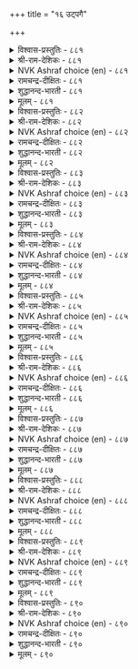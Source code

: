 +++
title = "१६ उट्पगै"

+++


<details><summary>विश्वास-प्रस्तुतिः - ८८१</summary>

निऴल्नीरुम् इन्नाद इन्ना तमर्नीरुम्  
इन्नावाम् इन्ना सॆयिन्।       ८८१
</details>

<details><summary>श्री-राम-देशिकः - ८८१</summary>

अधिकारः ८९. आन्तरवैरम्  
रोगप्रदे यदि जलच्छाये त्याज्ये यथा जनैः ।  
ज्ञातयो दुःखदास्तद्वत् त्यज्या ह्यान्तरवैरिणः ॥ ८८१॥
</details>

<details><summary>NVK Ashraf choice (en) - ८८१</summary>

०८८१
Even shade and water unwholesome can harm
Likewise one’s kinsmen if they hurt. * ((P.S. Sundaram))
(P.S. Sundaram)
</details>

<details><summary>रामचन्द्र-दीक्षितः - ८८१</summary>

881 niḻaṉīrum iṉṉāta iṉṉā tamarnīrum  
iṉṉāvām iṉṉā ceyiṉ.

881\. Even shade and water, wholesome as they are, become pernicious where not needed; our kith and kin likewise are.  
</details>

<details><summary>शुद्धानन्द-भारती - ८८१</summary>

1\. நிழல்நீரும் இன்னாத இன்னா தமர்நீரும்  
இன்னாவாம் இன்னா செயின்.  
Traitorous kinsmen will make you sad  
As water and shade do harm when bad.        881  
</details>

<details><summary>मूलम् - ८८१</summary>

निऴल्नीरुम् इन्नाद इन्ना तमर्नीरुम्  
इन्नावाम् इन्ना सॆयिन्।       ८८१
</details>

<details><summary>विश्वास-प्रस्तुतिः - ८८२</summary>

वाळ्बोल पगैवरै अञ्जऱ्क अञ्जुग  
केळ्बोल् पगैवर् तॊडर्बु।       ८८२
</details>

<details><summary>श्री-राम-देशिकः - ८८२</summary>

असितुल्यान् व्यक्तशत्रून् दृष्ट्वा भीतिः कुतो वृथा ।  
बन्धुवेषान् गूढशत्रून् दृष्ट्वा मेतव्य मेव हि ॥ ८८२॥
</details>

<details><summary>NVK Ashraf choice (en) - ८८२</summary>

०८८२
No need to fear an enemy wielding a sword.
Beware of enemies posing as friends. *
(K. Krishnaswamy & Vijaya Ramkumar)
</details>

<details><summary>रामचन्द्र-दीक्षितः - ८८२</summary>

882 vāḷpōl pakaivarai añcaṟka añcuka  
kēḷpōl pakaivar toṭarpu.

882\. Be not afraid of open enemies with drawn swords; but beware of false friends.  
</details>

<details><summary>शुद्धानन्द-भारती - ८८२</summary>

2\. வாள்போல் பகைவரை அஞ்சற்க அஞ்சுக  
கேள்போல் பகைவர் தொடர்பு.  
You need not sword-like kinsmen fear  
Fear foes who feign as kinsmen dear.        882  
</details>

<details><summary>मूलम् - ८८२</summary>

वाळ्बोल पगैवरै अञ्जऱ्क अञ्जुग  
केळ्बोल् पगैवर् तॊडर्बु।       ८८२
</details>

<details><summary>विश्वास-प्रस्तुतिः - ८८३</summary>

उट्पगै अञ्जित्तऱ्काक्क उलैविडत्तु  
मट्पगैयिन् माणत् तॆऱुम्।      ८८३
</details>

<details><summary>श्री-राम-देशिकः - ८८३</summary>

गूढशत्रुभयादात्मरक्षणं युज्यते सदा ।  
अन्यथा नाशमाप्नोति सूचीच्छिन्नघटो यथा ॥ ८८३॥
</details>

<details><summary>NVK Ashraf choice (en) - ८८३</summary>

०८८३
Guard against the foe within, lest he strike you
In times of peril like the potter's knife. *
(K. Kannan), (P.S. Sundaram)
</details>

<details><summary>रामचन्द्र-दीक्षितः - ८८३</summary>

883 uṭpakai añcittaṟ kākka ulaiviṭattu  
maṭpakaiyiṉ māṇat teṟum.

883\. Guard yourselves against your enemies from within. In your trying hour they will undermine your strength, like the potter’s knife, cleaving the mind asunder.  
</details>

<details><summary>शुद्धानन्द-भारती - ८८३</summary>

3\. உட்பகை அஞ்சித்தற் காக்க உலைவுஇடத்து  
மட்பகையின் மாணத் தெறும்.  
The secret foe in days evil  
Will cut you, beware, like potters' steel.        883  
</details>

<details><summary>मूलम् - ८८३</summary>

उट्पगै अञ्जित्तऱ्काक्क उलैविडत्तु  
मट्पगैयिन् माणत् तॆऱुम्।      ८८३
</details>

<details><summary>विश्वास-प्रस्तुतिः - ८८४</summary>

मनमाणा उट्पगै तोण्ड्रिन् इनमाणा  
एदम् पलवुम् तरुम्।       ८८४
</details>

<details><summary>श्री-राम-देशिकः - ८८४</summary>

असंस्कृतमनस्केन गूढवैरं भवेद्यदि ।  
बन्धुनाशकरान् दोषान् तदा प्राप्नोत्ययं जनः ॥ ८८४॥
</details>

<details><summary>NVK Ashraf choice (en) - ८८४</summary>

०८८४
When hidden hatreds lurk in the mind,
Myriad miseries manifest among kin. *
(Satguru Subramuniyaswami)
</details>

<details><summary>रामचन्द्र-दीक्षितः - ८८४</summary>

884 maṉammāṇā uṭpakai tōṉṟiṉ iṉammāṇā  
ētam palavum tarum.

884\. The land is seething with dissensions when the foes from within, appear on the scene.  
</details>

<details><summary>शुद्धानन्द-भारती - ८८४</summary>

4\. மனமாணா உட்பகை தோன்றின் இனமாணா  
ஏதம் பலவுந் தரும்.  
The evil-minded foe within  
Foments trouble, spoils kinsmen!        884  
</details>

<details><summary>मूलम् - ८८४</summary>

मनमाणा उट्पगै तोण्ड्रिन् इनमाणा  
एदम् पलवुम् तरुम्।       ८८४
</details>

<details><summary>विश्वास-प्रस्तुतिः - ८८५</summary>

उऱल्मुऱैयान् उट्पगै तोण्ड्रिन् इऱल्मुऱैयान्  
एदम् पलवुम् तरुम्।       ८८५
</details>

<details><summary>श्री-राम-देशिकः - ८८५</summary>

बान्धव्यमूलकं गूढवैरं भवेद्यदिः ।  
मरणान्तानि दुःखानि लभते तत एव सः ॥ ८८५॥
</details>

<details><summary>NVK Ashraf choice (en) - ८८५</summary>

०८८५
Hidden hatred amongst kinsman
Can cause all sorts of deadly sorrows. *
(Satguru Subramuniyaswami), (K. Krishnaswamy & Vijaya Ramkumar)
</details>

<details><summary>रामचन्द्र-दीक्षितः - ८८५</summary>

885 uṟaṉmuṟaiyāṉ uṭpakai tōṉṟiṉ iṟalmuṟaiyāṉ  
ētam palavum tarum.

885\. Many evils dark as death befall a king, when his own kith and kin sow dissensions in the land.  
</details>

<details><summary>शुद्धानन्द-भारती - ८८५</summary>

5\. உறல்முறையான் உட்பகை தோன்றின் இறல்முறையான்  
ஏதம் பலவுந் தரும்.  
A traitor among kinsmen will  
Bring life-endangering evil.        885  
</details>

<details><summary>मूलम् - ८८५</summary>

उऱल्मुऱैयान् उट्पगै तोण्ड्रिन् इऱल्मुऱैयान्  
एदम् पलवुम् तरुम्।       ८८५
</details>

<details><summary>विश्वास-प्रस्तुतिः - ८८६</summary>

ऒण्ड्रामै ऒण्ड्रियार् कट्पडिन् ऎञ्ञाण्ड्रुम्  
पॊण्ड्रामै ऒण्ड्रल् अरिदु।      ८८६
</details>

<details><summary>श्री-राम-देशिकः - ८८६</summary>

स्वाश्रितेष्वान्तरं वैरं यः कश्चित्कुरुते यदि ।  
न तस्य मरणाभावो भविष्यति कदाचन ॥ ८८६॥
</details>

<details><summary>NVK Ashraf choice (en) - ८८६</summary>

०८८६
Unanimity will disappear for ever
Once disunity arises within a union.
(N.V.K. Ashraf)
</details>

<details><summary>रामचन्द्र-दीक्षितः - ८८६</summary>

886 oṉṟāmai oṉṟiyār kaṇpaṭiṉ eññāṉṟum  
poṉṟāmai oṉṟal aritu.

886\. If kinsmen were to play to the traitor it would be difficult to escape death.  
</details>

<details><summary>शुद्धानन्द-भारती - ८८६</summary>

6\. ஒன்றாமை ஒன்றியார் கட்படின் எஞ்ஞான்றும்  
பொன்றாமை ஒன்றல் அரிது.  
Discord in kings' circle entails  
Life-destroying deadly evils.        886  
</details>

<details><summary>मूलम् - ८८६</summary>

ऒण्ड्रामै ऒण्ड्रियार् कट्पडिन् ऎञ्ञाण्ड्रुम्  
पॊण्ड्रामै ऒण्ड्रल् अरिदु।      ८८६
</details>

<details><summary>विश्वास-प्रस्तुतिः - ८८७</summary>

सॆप्पिन् पुणर्च्चिबोल् कूडिनुम् कूडादे  
उट्पगै उट्र कुडि।      ८८७
</details>

<details><summary>श्री-राम-देशिकः - ८८७</summary>

बहिर्यथा ताम्रखण्डौ युक्तौ स्यातां न चान्तरा ।  
तथाऽन्तःशत्रवोऽन्योन्यं बहिर्युक्तौ न वै हृदा ॥ ८८७॥
</details>

<details><summary>NVK Ashraf choice (en) - ८८७</summary>

०८८७
A house that harbours hatred, like a vial and its lid,
Seems one but comes apart. *
(P.S. Sundaram), (Satguru Subramuniyaswami)
</details>

<details><summary>रामचन्द्र-दीक्षितः - ८८७</summary>

887 ceppiṉ puṇarccipōl kūṭiṉum kūṭātē  
uṭpakai uṟṟa kuṭi.

887\. There will be no real union in a house divided. The apparent unity is like the appearance of the casket and the lid seen as one.  
</details>

<details><summary>शुद्धानन्द-भारती - ८८७</summary>

7\. செப்பின் புணர்ச்சிபோல் கூடினும் கூடாதே  
உட்பகை உற்ற குடி.  
A house hiding hostiles in core  
Just seems on like the lid in jar.        887  
</details>

<details><summary>मूलम् - ८८७</summary>

सॆप्पिन् पुणर्च्चिबोल् कूडिनुम् कूडादे  
उट्पगै उट्र कुडि।      ८८७
</details>

<details><summary>विश्वास-प्रस्तुतिः - ८८८</summary>

अरम्बॊरुद पॊन्बोलत् तेयुम् उरम्बॊरुदु  
उट्पगै उट्र कुडि।      ८८८
</details>

<details><summary>श्री-राम-देशिकः - ८८८</summary>

अन्तर्विरोधिनां वंशो बलहीनः क्रमाद् भवेत् ।  
अयःपिण्डः कृपाणेन घृष्टो नाशं व्रजेद्यथा ॥ ८८८॥
</details>

<details><summary>NVK Ashraf choice (en) - ८८८</summary>

०८८८
A family with internal frictions wears out
And loses its strength like gold being filed. *
(W.H. Drew and J. Lazarus)
</details>

<details><summary>रामचन्द्र-दीक्षितः - ८८८</summary>

888 aramporuta poṉpōlat tēyum uramporutu  
uṭpakai uṟṟa kuṭi.

888\. The family torn with internal dissensions dwindles in strength just like pure gold filed away by an iron file.  
</details>

<details><summary>शुद्धानन्द-भारती - ८८८</summary>

8\. அரம்பொருத பொன்போலத் தேயும் உரம்பொருது  
உட்பகை உற்ற குடி.  
By secret spite the house wears out  
Like gold crumbling by file's contact.        888  
</details>

<details><summary>मूलम् - ८८८</summary>

अरम्बॊरुद पॊन्बोलत् तेयुम् उरम्बॊरुदु  
उट्पगै उट्र कुडि।      ८८८
</details>

<details><summary>विश्वास-प्रस्तुतिः - ८८९</summary>

ऎट्पग वन्न सिऱुमैत्ते आयिनुम्  
उट्पगै उळ्ळदाङ् गेडु।       ८८९
</details>

<details><summary>श्री-राम-देशिकः - ८८९</summary>

स्वल्पमप्यान्तरं वैरं लोके भग्नतिलोपमम् ।  
कुलनाशकरानिष्टं महान्तं जनयेत् किल ॥ ८८९॥
</details>

<details><summary>NVK Ashraf choice (en) - ८८९</summary>

०८८९
Even a dissent as small as a seed,
Can trigger that destructive internal hatred.
(N.V.K. Ashraf)
</details>

<details><summary>रामचन्द्र-दीक्षितः - ८८९</summary>

889 eṭpakavu aṉṉa ciṟumaittē āyiṉum  
uṭpakai uḷḷatām kēṭu.

889\. Internal hostility little as it is, like a tiny seed, hides within a mighty evil.  
</details>

<details><summary>शुद्धानन्द-भारती - ८८९</summary>

9\. எட்பக வன்ன சிறுமைத்தே ஆயினும்  
உட்பகை உள்ளதாம் கேடு.  
Ruin lurks in enmity  
As slit in sesame though it be.        889  
</details>

<details><summary>मूलम् - ८८९</summary>

ऎट्पग वन्न सिऱुमैत्ते आयिनुम्  
उट्पगै उळ्ळदाङ् गेडु।       ८८९
</details>

<details><summary>विश्वास-प्रस्तुतिः - ८९०</summary>

उडम्बाडु इलादवर् वाऴ्क्कै कुडङ्गरुळ्  
पाम्बोडु उडनुऱैन् दट्रु।      ८९०
</details>

<details><summary>श्री-राम-देशिकः - ८९०</summary>

लोके भिन्नमनस्तत्त्वैर्मानवैस्सह जीवनम् ।  
एकत्रैव गृहे सर्पैः सहवाससमं भवेत् ॥ ८९०॥
</details>

<details><summary>NVK Ashraf choice (en) - ८९०</summary>

०८९०
To partner one with a hidden hate
Is to share a hut with a cobra.
(P.S. Sundaram)
</details>

<details><summary>रामचन्द्र-दीक्षितः - ८९०</summary>

890 uṭampāṭu ilātavar vāḻkkai kuṭaṅkaruḷ  
pāmpōṭu uṭaṉuṟain taṟṟu.

890\. Dwelling among men of hidden hate is like dwelling in a hamlet which harbours a snake.  
</details>

<details><summary>शुद्धानन्द-भारती - ८९०</summary>

10\. உடம்பாடு இலாதவர் வாழ்க்கை குடங்கருள்  
பாம்போடு உடனுறைந் தற்று.  
Dwell with traitors that hate in heart  
Is dwelling with snake in selfsame hut.        890  
</details>

<details><summary>मूलम् - ८९०</summary>

उडम्बाडु इलादवर् वाऴ्क्कै कुडङ्गरुळ्  
पाम्बोडु उडनुऱैन् दट्रु।      ८९०
</details>
